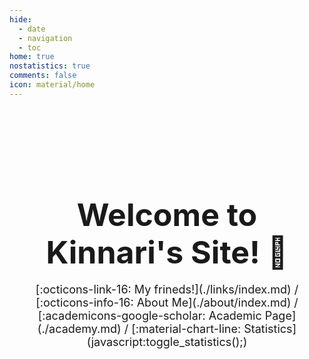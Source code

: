 ```yaml
---
hide:
  - date
  - navigation
  - toc
home: true
nostatistics: true
comments: false
icon: material/home
---
```


<br><br><br><br><br><br>

<h1 style="text-align: center;">
<span style="font-size:50px;">
Welcome to Kinnari's Site! 🎉
</span>
</h1>

<span style="display: block; text-align: center; font-size: 18px;">
[:octicons-link-16: My frineds!](./links/index.md) / [:octicons-info-16: About Me](./about/index.md) / [:academicons-google-scholar: Academic Page](./academy.md) / [:material-chart-line: Statistics](javascript:toggle_statistics();)
</span>

<div id="statistics" markdown="1" class="card" style="width: 27em; border-color: transparent; opacity: 0; margin-left: auto; margin-right: 0; font-size: 110%">
<div style="padding-left: 1em;" markdown="1">
<li>Website Operating Time: <span id="web-time"></span></li>
<li>Total Visitors: <span id="busuanzi_value_site_uv"></span> people</li>
<li>Total Visits: <span id="busuanzi_value_site_pv"></span> times</li>
</div>
</div>

<script>
function updateTime() {
    var date = new Date();
    var now = date.getTime();
    var startDate = new Date("2024/12/05 20:00:00");
    var start = startDate.getTime();
    var diff = now - start;
    var y, d, h, m;
    y = Math.floor(diff / (365 * 24 * 3600 * 1000));
    diff -= y * 365 * 24 * 3600 * 1000;
    d = Math.floor(diff / (24 * 3600 * 1000));
    h = Math.floor(diff / (3600 * 1000) % 24);
    m = Math.floor(diff / (60 * 1000) % 60);
    if (y == 0) {
        document.getElementById("web-time").innerHTML = d + "<span> </span>d<span> </span>" + h + "<span> </span>h<span> </span>" + m + "<span> </span>m";
    } else {
        document.getElementById("web-time").innerHTML = y + "<span> </span>y<span> </span>" + d + "<span> </span>d<span> </span>" + h + "<span> </span>h<span> </span>" + m + "<span> </span>m";
    }
    setTimeout(updateTime, 1000 * 60);
}
updateTime();
function toggle_statistics() {
    var statistics = document.getElementById("statistics");
    if (statistics.style.opacity == 0) {
        statistics.style.opacity = 1;
    } else {
        statistics.style.opacity = 0;
    }
}
</script>
